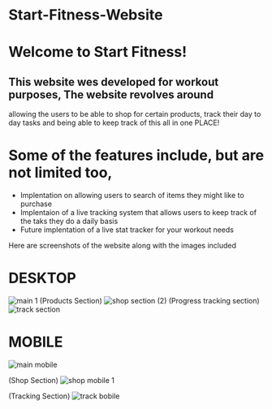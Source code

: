 # Start-Fitness-Website

# Welcome to Start Fitness! 

## This website wes developed for workout purposes, The website revolves around 
allowing the users to be able to shop for certain products, track their day to day tasks and 
being able to keep track of this all in one PLACE! 

# Some of the features include, but are not limited too, 
* Implentation on allowing users to search of items they might like to purchase
* Implentaion of a live tracking system that allows users to keep track of the taks they do a daily basis
* Future implentation of a live stat tracker for your workout needs

Here are screenshots of the website 
along with the images included

# DESKTOP
![main 1](https://github.com/DanielsWebDevelopment/Start-Fitness-Website/assets/129445203/ecb8a9a4-21a7-4fa7-8e89-725eb1223731) 
(Products Section)
![shop section (2)](https://github.com/DanielsWebDevelopment/Start-Fitness-Website/assets/129445203/0d0908aa-674a-4dc2-b20a-b9aaacf2a7de)
(Progress tracking section)
![track section](https://github.com/DanielsWebDevelopment/Start-Fitness-Website/assets/129445203/6498801f-4f45-4649-b578-f35989fda03d)

# MOBILE
![main mobile](https://github.com/DanielsWebDevelopment/Start-Fitness-Website/assets/129445203/5838199c-0904-4d3c-a4cc-3ec0232ba79a)

(Shop Section)
![shop mobile 1](https://github.com/DanielsWebDevelopment/Start-Fitness-Website/assets/129445203/bee09edf-98c5-441a-a2c3-e1624f5b2df7)

(Tracking Section)
![track bobile](https://github.com/DanielsWebDevelopment/Start-Fitness-Website/assets/129445203/555e6bec-f97b-42c6-87d6-4ba83a893eff)
